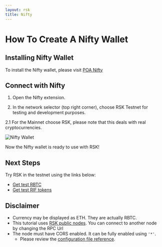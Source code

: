 ```yaml
---
layout: rsk
title: Nifty
---
```

# How To Create A Nifty Wallet

## Installing Nifty Wallet

To install the Nifty wallet, please visit [POA Nifty](https://www.poa.network/for-users/nifty-wallet)

## Connect with Nifty

1. Open the Nifty extension.

2. In the network selector (top right corner), choose RSK Testnet for testing and development purposes.

2.1 For the Mainnet choose RSK, please note that this deals with real cryptocurrencies.

![Nifty Wallet](/assets/img/nifty/niftyrsk.png)

Now the Nifty wallet is ready to use with RSK!

## Next Steps

Try RSK in the testnet using the links below:

- [Get test RBTC](https://faucet.rsk.co)
- [Get test RIF tokens](https://faucet.rifos.org)

## Disclaimer

- Currency may be displayed as ETH. They are actually RBTC.
- This tutorial uses [RSK public nodes](/rsk/public-nodes). You can connect to another node by changing the RPC Url
- The node must have CORS enabled. It can be fully enabled using `'*'`.
  - Please review the [configuration file reference](/rsk/node/configure).
